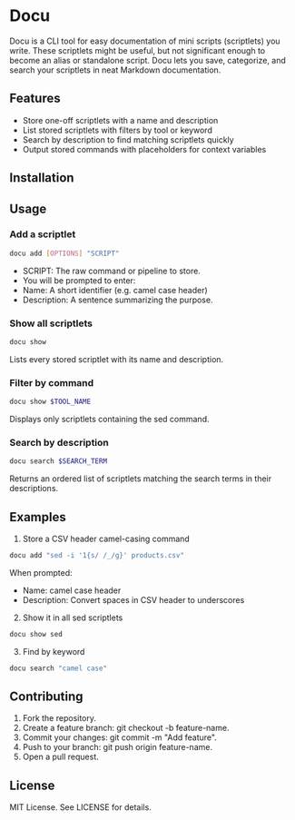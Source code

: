 # Docu
Docu is a CLI tool for easy documentation of mini scripts (scriptlets) you write. These scriptlets might be useful, but not significant enough to become an alias or standalone script. Docu lets you save, categorize, and search your scriptlets in neat Markdown documentation.

## Features
- Store one-off scriptlets with a name and description
- List stored scriptlets with filters by tool or keyword
- Search by description to find matching scriptlets quickly
- Output stored commands with placeholders for context variables

## Installation


## Usage
### Add a scriptlet
```bash
docu add [OPTIONS] "SCRIPT"
```
- SCRIPT: The raw command or pipeline to store.
- You will be prompted to enter:
- Name: A short identifier (e.g. camel case header)
- Description: A sentence summarizing the purpose.

### Show all scriptlets
```bash
docu show
```
Lists every stored scriptlet with its name and description.

### Filter by command
```bash
docu show $TOOL_NAME
```
Displays only scriptlets containing the sed command.

### Search by description
```bash
docu search $SEARCH_TERM
```
Returns an ordered list of scriptlets matching the search terms in their descriptions.

## Examples
1. Store a CSV header camel-casing command
```bash
docu add "sed -i '1{s/ /_/g}' products.csv"
```

When prompted:
- Name: camel case header
- Description: Convert spaces in CSV header to underscores

2. Show it in all sed scriptlets
```bash
docu show sed
```

3. Find by keyword
```bash
docu search "camel case"
```

## Contributing
1. Fork the repository.
2. Create a feature branch: git checkout -b feature-name.
3. Commit your changes: git commit -m "Add feature".
4. Push to your branch: git push origin feature-name.
5. Open a pull request.

## License
MIT License. See LICENSE for details.
